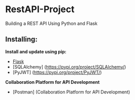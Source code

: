 # RestAPI-Project

Building a REST API Using Python and Flask

## Installing:

**Install and update using pip:**
* [Flask](https://pypi.org/project/Flask/) 
* [SQLAlchemy] (https://pypi.org/project/SQLAlchemy/)
* [PyJWT] (https://pypi.org/project/PyJWT/)
 
**Collaboration Platform for API Development**
* [Postman] (Collaboration Platform for API Development)
